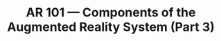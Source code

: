 ---
title: AR 101 — Components of the Augmented Reality System (Part 3)
tags: [Augmented Reality - AR]
# style : fill, border
style: 
color: 
description: What is the basic process of an Augmented Reality system, and what are its main components of Hardware and Software?
external_url: https://medium.com/@mafda_/ar-101-components-of-the-augmented-reality-system-part-3-878c71e68069
---
